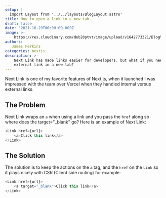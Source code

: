 ```yaml
---
setup: |
  import Layout from '../../layouts/BlogLayout.astro'
title: How to open a link in a new tab
draft: false
date: '2021-10-29T00:00:00.000Z'
image: >-
    https://res.cloudinary.com/dub20ptvt/image/upload/v1642773321/Blog%20Posts/fr5jnorjnx6vg9euod7h.webp
authors:
   James Perkins
categories: nextjs
description: >-
    Next Link has made links easier for developers, but what if you need to open a
    external link in a new tab?
---
```


Next Link is one of my favorite features of Next.js, when it launched I was impressed with the team over Vercel when they handled internal versus external links.

<youtube url="https://youtu.be/2y96Y0U4YdI" />

## The Problem

Next Link wraps an `a` when using a link and you pass the `href` along so where does the target="\_blank" go? Here is an example of Next Link:

```javascript
<Link href={url}>
    <a>Click this link</a>
</Link>
```

<newsletter />

## The Solution

The solution is to keep the actions on the `a` tag, and the `href` on the `Link` so it plays nicely with CSR (Client side routing) for example:

```javascript
<Link href={url}>
    <a target="_blank">Click this link</a>
</Link>
```
